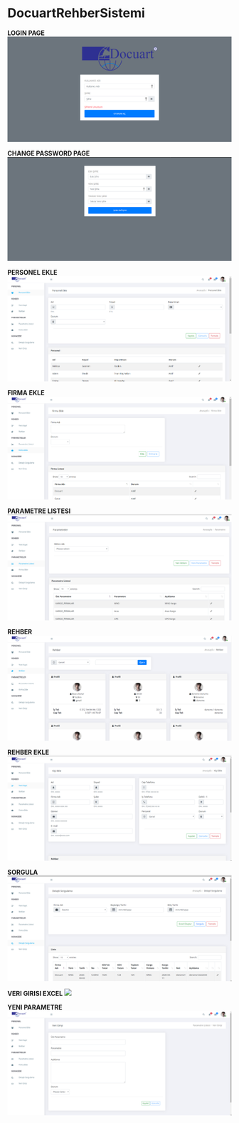 # DocuartRehberSistemi


**LOGIN PAGE**
![](img/Login.png)

**CHANGE PASSWORD PAGE**
![](img/ŞifreDeğiştirme.png)

**PERSONEL EKLE**
![](img/PersonelEkle.png)

**FIRMA EKLE**
![](img/FirmaEkle.png)

**PARAMETRE LISTESI**
![](img/parametreListesi.png)

**REHBER**
![](img/Rehber.png)

**REHBER EKLE**
![](img/RehberEkle.png)

**SORGULA**
![](img/Sorgula.png)

**VERI GIRISI EXCEL**
![](img/VeriGirişiExcel.png)

**YENI PARAMETRE**
![](img/YeniParametre.png)
